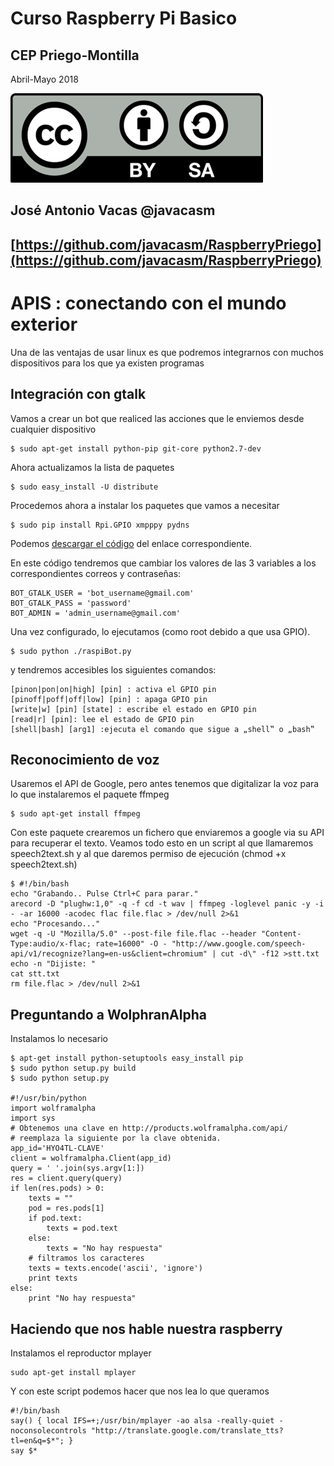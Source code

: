 # Curso Raspberry Pi Basico

## CEP Priego-Montilla

Abril-Mayo 2018

![CC](./imagenes/Licencia_CC.png)

## José Antonio Vacas  @javacasm

## [https://github.com/javacasm/RaspberryPriego](https://github.com/javacasm/RaspberryPriego)


# APIS : conectando con el mundo exterior

Una de las ventajas de usar linux es que podremos integrarnos con muchos dispositivos para los que ya existen programas

## Integración con gtalk

Vamos a crear un bot que realiced las acciones que le enviemos desde cualquier dispositivo

	$ sudo apt-get install python-pip git-core python2.7-dev

Ahora actualizamos la lista de paquetes

	$ sudo easy_install -U distribute

Procedemos ahora a instalar los paquetes que vamos a necesitar

	$ sudo pip install Rpi.GPIO xmpppy pydns

Podemos [descargar el código](https://github.com/mitchtech/raspi_gtalk_robot) del enlace correspondiente.

En este código tendremos que cambiar los valores de las 3 variables a los correspondientes correos y contraseñas:

	BOT_GTALK_USER = 'bot_username@gmail.com'
	BOT_GTALK_PASS = 'password'
	BOT_ADMIN = 'admin_username@gmail.com'

Una vez configurado, lo ejecutamos (como root debido a que usa GPIO).

	$ sudo python ./raspiBot.py

y tendremos accesibles los siguientes comandos:

	[pinon|pon|on|high] [pin] : activa el GPIO pin
	[pinoff|poff|off|low] [pin] : apaga GPIO pin
	[write|w] [pin] [state] : escribe el estado en GPIO pin
	[read|r] [pin]: lee el estado de GPIO pin
	[shell|bash] [arg1] :ejecuta el comando que sigue a „shell‟ o „bash‟

## Reconocimiento de voz

Usaremos el API de Google, pero antes tenemos que digitalizar la voz para lo que instalaremos el paquete ffmpeg

	$ sudo apt-get install ffmpeg

Con este paquete crearemos un fichero que enviaremos a google via su API para recuperar el texto. Veamos todo esto en un script al que llamaremos speech2text.sh y al que daremos permiso de ejecución (chmod +x speech2text.sh)

	$ #!/bin/bash
	echo "Grabando.. Pulse Ctrl+C para parar."
	arecord -D "plughw:1,0" -q -f cd -t wav | ffmpeg -loglevel panic -y -i - -ar 16000 -acodec flac file.flac > /dev/null 2>&1
	echo "Procesando..."
	wget -q -U "Mozilla/5.0" --post-file file.flac --header "Content-Type:audio/x-flac; rate=16000" -O - "http://www.google.com/speech-api/v1/recognize?lang=en-us&client=chromium" | cut -d\" -f12 >stt.txt
	echo -n "Dijiste: "
	cat stt.txt
	rm file.flac > /dev/null 2>&1


## Preguntando a WolphranAlpha

Instalamos lo necesario

	$ apt-get install python-setuptools easy_install pip
	$ sudo python setup.py build
	$ sudo python setup.py

	#!/usr/bin/python
	import wolframalpha
	import sys
	# Obtenemos una clave en http://products.wolframalpha.com/api/
	# reemplaza la siguiente por la clave obtenida.
	app_id='HYO4TL-CLAVE'
	client = wolframalpha.Client(app_id)
	query = ' '.join(sys.argv[1:])
	res = client.query(query)
	if len(res.pods) > 0:
		texts = ""
		pod = res.pods[1]
		if pod.text:
			texts = pod.text
		else:
			texts = "No hay respuesta"
		# filtramos los caracteres
		texts = texts.encode('ascii', 'ignore')
		print texts
	else:
		print "No hay respuesta"

## Haciendo que nos hable nuestra raspberry

Instalamos el reproductor mplayer

	sudo apt-get install mplayer

Y con este script podemos hacer que nos lea lo que queramos

	#!/bin/bash
	say() { local IFS=+;/usr/bin/mplayer -ao alsa -really-quiet -noconsolecontrols "http://translate.google.com/translate_tts?tl=en&q=$*"; }
	say $*
